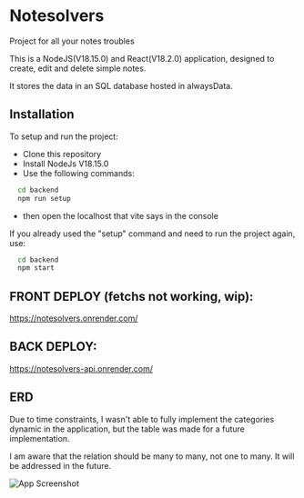# Notesolvers

Project for all your notes troubles

This is a NodeJS(V18.15.0) and React(V18.2.0) application, designed to create, edit and delete simple notes.

It stores the data in an SQL database hosted in alwaysData.
## Installation

To setup and run the project:
 - Clone this repository
 - Install NodeJs V18.15.0
 - Use the following commands:

```bash
  cd backend
  npm run setup
```

 - then open the localhost that vite says in the console



  If you already used the "setup" command and need to run the project again, use:

```bash
  cd backend
  npm start
```

## FRONT DEPLOY (fetchs not working, wip): 
https://notesolvers.onrender.com/

## BACK DEPLOY: 
https://notesolvers-api.onrender.com/
## ERD

Due to time constraints, I wasn't able to fully implement the categories dynamic in the application, but the table was made for a future implementation. 

I am aware that the relation should be many to many, not one to many. It will be addressed in the future.

![App Screenshot](https://i.imgur.com/mRnUAtl.jpg)

